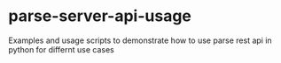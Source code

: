# parse-server-api-usage

Examples and usage scripts to demonstrate how to use parse rest api in python for differnt use cases
